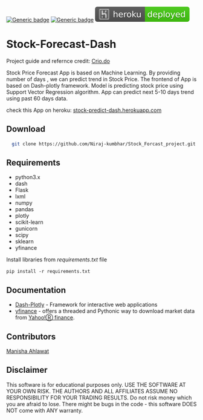 

[![Generic badge](https://img.shields.io/badge/Python-3.8-<COLOR>.svg)](https://shields.io/)
[![Generic badge](https://img.shields.io/badge/Dash-2.0-blue.svg)](https://shields.io/)
![Heroku](https://github.com/DenisOH/pyheroku-badge/blob/master/img/deployed.svg)
# Stock-Forecast-Dash
Project guide and refernce credit: [Crio.do](https://www.crio.do/projects/python-forecasting-stocks-dash/)


Stock Price Forecast App is based on Machine Learning. By providing number of days 
, we can predict trend in Stock Price. The frontend of App is based on Dash-plotly
framework. Model is predicting stock price  using Support Vector Regression
algorithm. App can predict next 5-10 days trend using past 60 days data.

check this App on heroku: [stock-predict-dash.herokuapp.com](https://stock-predict-dash.herokuapp.com/)
 
## Download
 
```bash
  git clone https://github.com/Niraj-kumbhar/Stock_Forcast_project.git
```
    
## Requirements
* python3.x
* dash
* Flask
* lxml
* numpy
* pandas
* plotly
* scikit-learn
* gunicorn
* scipy
* sklearn
* yfinance


Install libraries from _requirements.txt_ file
```
pip install -r requirements.txt
```

## Documentation

* [Dash-Plotly](https://dash.plotly.com/) - Framework for interactive web applications
* [yfinance](https://pypi.org/project/yfinance/) - offers a threaded and Pythonic way to download market data from [Yahoo!Ⓡ finance](https://finance.yahoo.com/).


## Contributors
[Manisha Ahlawat](https://github.com/ahlawat-manisha)


## Disclaimer

This software is for educational purposes only. USE THE SOFTWARE AT YOUR OWN RISK. THE AUTHORS AND ALL AFFILIATES ASSUME NO RESPONSIBILITY FOR YOUR TRADING RESULTS. Do not risk money which you are afraid to lose. There might be bugs in the code - this software DOES NOT come with ANY warranty.

